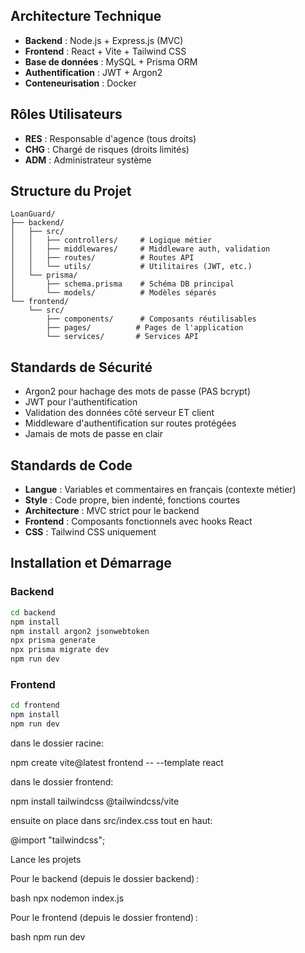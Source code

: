 ##  Architecture Technique
- **Backend** : Node.js + Express.js (MVC)
- **Frontend** : React + Vite + Tailwind CSS
- **Base de données** : MySQL + Prisma ORM
- **Authentification** : JWT + Argon2
- **Conteneurisation** : Docker 

##  Rôles Utilisateurs
- **RES** : Responsable d'agence (tous droits)
- **CHG** : Chargé de risques (droits limités) 
- **ADM** : Administrateur système

##  Structure du Projet
```
LoanGuard/
├── backend/
│   ├── src/
│   │   ├── controllers/     # Logique métier
│   │   ├── middlewares/     # Middleware auth, validation
│   │   ├── routes/          # Routes API
│   │   └── utils/           # Utilitaires (JWT, etc.)
│   └── prisma/
│       ├── schema.prisma    # Schéma DB principal
│       └── models/          # Modèles séparés
└── frontend/
    └── src/
        ├── components/      # Composants réutilisables
        ├── pages/          # Pages de l'application
        └── services/       # Services API
```

##  Standards de Sécurité
-  Argon2 pour hachage des mots de passe (PAS bcrypt)
-  JWT pour l'authentification
-  Validation des données côté serveur ET client
-  Middleware d'authentification sur routes protégées
-  Jamais de mots de passe en clair

##  Standards de Code
- **Langue** : Variables et commentaires en français (contexte métier)
- **Style** : Code propre, bien indenté, fonctions courtes
- **Architecture** : MVC strict pour le backend
- **Frontend** : Composants fonctionnels avec hooks React
- **CSS** : Tailwind CSS uniquement

##  Installation et Démarrage

### Backend
```bash
cd backend
npm install
npm install argon2 jsonwebtoken
npx prisma generate
npx prisma migrate dev
npm run dev
```

### Frontend  
```bash
cd frontend
npm install
npm run dev
```

dans le dossier racine: 

npm create vite@latest frontend -- --template react

dans le dossier frontend:

npm install tailwindcss @tailwindcss/vite

ensuite on place dans src/index.css tout en haut:

@import "tailwindcss";

Lance les projets

Pour le backend (depuis le dossier backend) :

bash
npx nodemon index.js

Pour le frontend (depuis le dossier frontend) :

bash
npm run dev